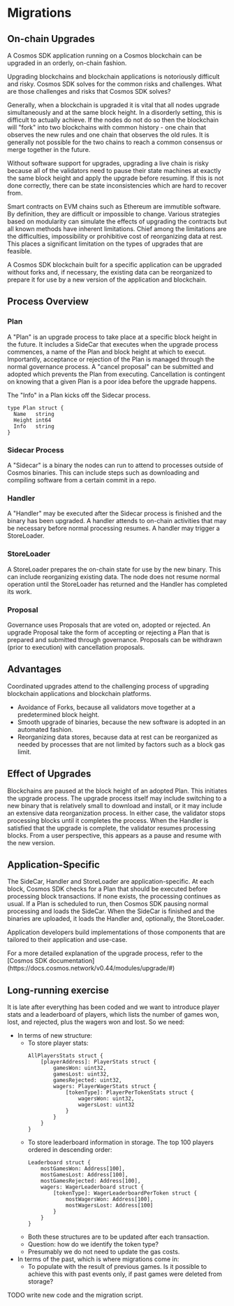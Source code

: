 # Migrations

## On-chain Upgrades

A Cosmos SDK application running on a Cosmos blockchain can be upgraded in an orderly, on-chain fashion. 

Upgrading blockchains and blockchain applications is notoriously difficult and risky. Cosmos SDK solves for the common risks and challenges. What are those challenges and risks that Cosmos SDK solves?

Generally, when a blockchain is upgraded it is vital that all nodes upgrade simultaneously and at the same block height. In a disorderly setting, this is difficult to actually achieve. If the nodes do not do so then the blockchain will "fork" into two blockchains with common history - one chain that observes the new rules and one chain that observes the old rules. It is generally not possible for the two chains to reach a common consensus or merge together in the future. 

<HighlightBox type="info">
Without software support for upgrades, upgrading a live chain is risky because all of the validators need to pause their state machines at exactly the same block height and apply the upgrade before resuming. If this is not done correctly, there can be state inconsistencies which are hard to recover from.
</HighlightBox>

Smart contracts on EVM chains such as Ethereum are immutible software. By definition, they are difficult or impossible to change. Various strategies based on modularity can simulate the effects of upgrading the contracts but all known methods have inherent limitations. Chief among the limitations are the difficulties, impossibility or prohibitive cost of reorganizing data at rest. This places a significant limitation on the types of upgrades that are feasible. 

A Cosmos SDK blockchain built for a specific application can be upgraded without forks and, if necessary, the existing data can be reorganized to prepare it for use by a new version of the application and blockchain. 

## Process Overview

### Plan

A "Plan" is an upgrade process to take place at a specific block height in the future. It includes a SideCar that executes when the upgrade process commences, a name of the Plan and block height at which to execut. Importantly, acceptance or rejection of the Plan is managed through the normal governance process. A "cancel proposal" can be submitted and adopted which prevents the Plan from executing. Cancellation is contingent on knowing that a given Plan is a poor idea before the upgrade happens.  

The "Info" in a Plan kicks off the Sidecar process.

```shell
type Plan struct {
  Name   string
  Height int64
  Info   string
}
```

### Sidecar Process

A "Sidecar" is a binary the nodes can run to attend to processes outside of Cosmos binaries. This can include steps such as downloading and compiling software from a certain commit in a repo.

### Handler

A "Handler" may be executed after the Sidecar process is finished and the binary has been upgraded. A handler attends to on-chain activities that may be necessary before normal processing resumes. A handler may trigger a StoreLoader. 

### StoreLoader

A StoreLoader prepares the on-chain state for use by the new binary. This can include reorganizing existing data. The node does not resume normal operation until the StoreLoader has returned and the Handler has completed its work. 

### Proposal

Governance uses Proposals that are voted on, adopted or rejected. An upgrade Proposal take the form of accepting or rejecting a Plan that is prepared and submitted through governance. Proposals can be withdrawn (prior to execution) with cancellation proposals. 

## Advantages

Coordinated upgrades attend to the challenging process of upgrading blockchain applications and blockchain platforms. 

* Avoidance of Forks, because all validators move together at a predetermined block height. 
* Smooth upgrade of binaries, because the new software is adopted in an automated fashion. 
* Reorganizing data stores, because data at rest can be reorganized as needed by processes that are not limited by factors such as a block gas limit. 

## Effect of Upgrades

Blockchains are paused at the block height of an adopted Plan. This initiates the upgrade process. The upgrade process itself may include switching to a new binary that is relatively small to download and install, or it may include an extensive data reorganization process. In either case, the validator stops processing blocks until it completes the process. When the Handler is satisfied that the upgrade is complete, the validator resumes processing blocks. From a user perspective, this appears as a pause and resume with the new version. 

## Application-Specific

The SideCar, Handler and StoreLoader are application-specific. At each block, Cosmos SDK checks for a Plan that should be executed before processing block transactions. If none exists, the processing continues as usual. If a Plan is scheduled to run, then Cosmos SDK pausing normal processing and loads the SideCar. When the SideCar is finished and the binaries are uploaded, it loads the Handler and, optionally, the StoreLoader. 

Application developers build implementations of those components that are tailored to their application and use-case.

<HighlightBox type="info">
For a more detailed explanation of the upgrade process, refer to the [Cosmos SDK documentation](https://docs.cosmos.network/v0.44/modules/upgrade/#)
</HighlightBox>

## Long-running exercise

It is late after everything has been coded and we want to introduce player stats and a leaderboard of players, which lists the number of games won, lost, and rejected, plus the wagers won and lost. So we need:

* In terms of new structure:
    * To store player stats:
        ```
        AllPlayersStats struct {
            [playerAddress]: PlayerStats struct {
                gamesWon: uint32,
                gamesLost: uint32,
                gamesRejected: uint32,
                wagers: PlayerWagerStats struct {
                    [tokenType]: PlayerPerTokenStats struct {
                        wagersWon: uint32,
                        wagersLost: uint32
                    }
                }
            }
        }
        ```
    * To store leaderboard information in storage. The top 100 players ordered in descending order:
        ```
        Leaderboard struct {
            mostGamesWon: Address[100],
            mostGamesLost: Address[100],
            mostGamesRejected: Address[100],
            wagers: WagerLeaderboard struct {
                [tokenType]: WagerLeaderboardPerToken struct {
                    mostWagersWon: Address[100],
                    mostWagersLost: Address[100]
                }
            }
        }
        ```
    * Both these structures are to be updated after each transaction.
    * Question: how do we identify the token type?
    * Presumably we do not need to update the gas costs.
* In terms of the past, which is where migrations come in:
    * To populate with the result of previous games. Is it possible to achieve this with past events only, if past games were deleted from storage?

TODO write new code and the migration script.

